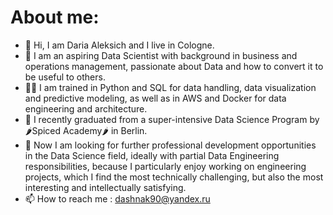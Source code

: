 # About me:
- 👋 Hi, I am Daria Aleksich and I live in Cologne.
- 💞️ I am an aspiring Data Scientist with background in business and operations management, passionate about Data and how to convert it to be useful to others.
- 💪🏻 I am trained in Python and SQL for data handling, data visualization and predictive modeling, as well as in AWS and Docker for data engineering and architecture.
- 🌱 I recently graduated from a super-intensive Data Science Program by 🌶Spiced Academy🌶 in Berlin.
- 👀 Now I am looking for further professional development opportunities in the Data Science field, ideally with partial Data Engineering responsibilities, because I particularly enjoy working on engineering projects, which I find the most technically challenging, but also the most interesting and intellectually satisfying.
- 📫 How to reach me : dashnak90@yandex.ru 

<!---
dashnak90/dashnak90 is a ✨ special ✨ repository because its `README.md` (this file) appears on your GitHub profile.
You can click the Preview link to take a look at your changes.
--->
